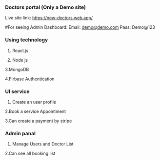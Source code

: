 ### Doctors portal (Only a Demo site)

Live site link: https://new-doctors.web.app/

#For seeing Admin Dashboard:
Email: demo@demo.com
Pass: Demo@123

### Using technology

1. React.js

2. Node js

3.MongoDB

4.Firbase Authentication

### UI service

1. Create an user profile

2.Book a service Appointment

3.Can create a payment by stripe

### Admin panal

1. Manage Users and Doctor List

2.Can see all booking list


